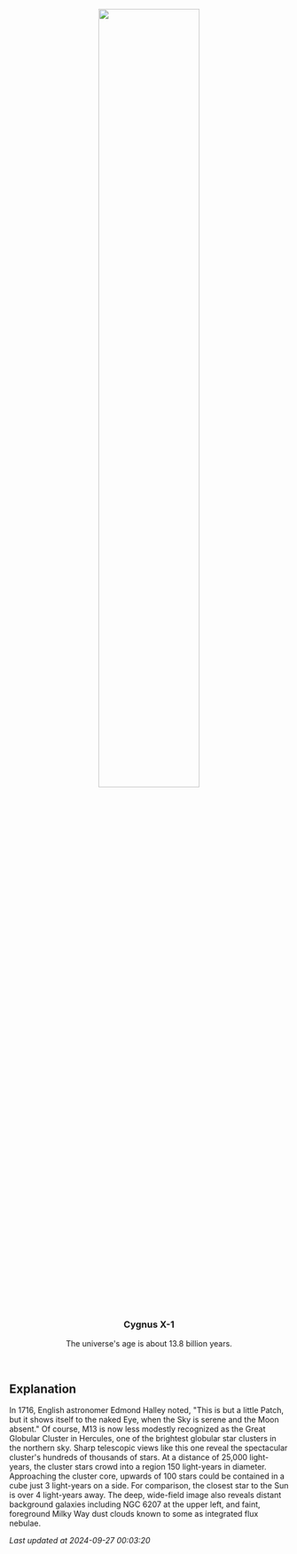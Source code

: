 <p align='center'>
    <img src='https://apod.nasa.gov/apod/image/2409/M13IFN_1024.jpg' width='60%' />
    <h3 align="center">Cygnus X-1</h3>
    <p align="center">The universe's age is about 13.8 billion years.</p>
</p>
<br/>

Explanation
--
In 1716, English astronomer Edmond Halley noted, "This is but a little Patch, but it shows itself to the naked Eye, when the Sky is serene and the Moon absent." Of course, M13 is now less modestly recognized as the Great Globular Cluster in Hercules, one of the brightest globular star clusters in the northern sky. Sharp telescopic views like this one reveal the spectacular cluster's hundreds of thousands of stars. At a distance of 25,000 light-years, the cluster stars crowd into a region 150 light-years in diameter. Approaching the cluster core, upwards of 100 stars could be contained in a cube just 3 light-years on a side. For comparison, the closest star to the Sun is over 4 light-years away. The deep, wide-field image also reveals distant background galaxies including NGC 6207 at the upper left, and faint, foreground Milky Way dust clouds known to some as integrated flux nebulae.


*Last updated at 2024-09-27 00:03:20*
